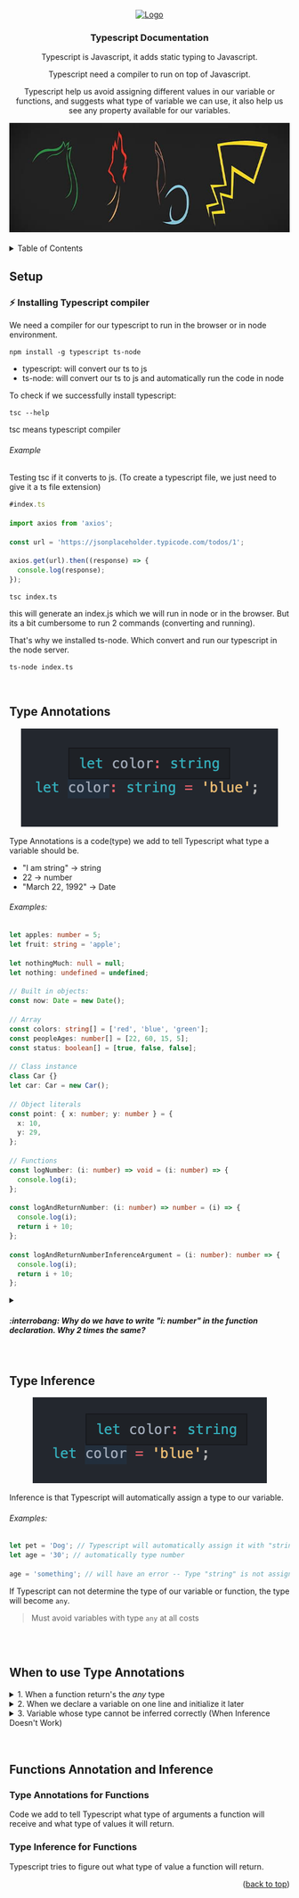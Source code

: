 <div id="top"></div>

<!-- PROJECT LOGO -->
<br />
<div align="center">
  <a href="https://github.com/othneildrew/Best-README-Template">
    <img src="https://upload.wikimedia.org/wikipedia/commons/thumb/4/4c/Typescript_logo_2020.svg/1024px-Typescript_logo_2020.svg.png" alt="Logo" width="80" height="80">
  </a>

  <h3>Typescript Documentation</h3>

  Typescript is Javascript, it adds static typing to Javascript.

  Typescript need a compiler to run on top of Javascript.

  Typescript help us avoid assigning different values in our variable or functions, and suggests what type of variable we can use, it also help us see any property available for our variables.

  <img src="images/pokemon-types.jpeg" alt="Pokemon Types" width="830" height="196">

 <br/>
 <br/>
</div>

<!-- TABLE OF CONTENTS -->
<details>
  <summary>Table of Contents</summary>
  <ol>
    <li><a href="#setup">Setup</a></li>
    <li><a href="#type-annotations">Type Annotations</a></li>
    <li><a href="#type-inference">Type Inference</a></li>
    <li><a href="#when-to-use-type-annotations">When to use Type Annotations</a></li>
    <li><a href="#functions-annotation-and-inference">Functions Annotation and Inference</a></li>
  </ol>
</details>

## Setup

### :zap: Installing Typescript compiler

We need a compiler for our typescript to run in the browser or in node environment.

```
npm install -g typescript ts-node
```

- typescript: will convert our ts to js
- ts-node: will convert our ts to js and automatically run the code in node

To check if we successfully install typescript:

```
tsc --help
```

tsc means typescript compiler

###### Example

Testing tsc if it converts to js. (To create a typescript file, we just need to give it a ts file extension)

```javascript
#index.ts

import axios from 'axios';

const url = 'https://jsonplaceholder.typicode.com/todos/1';

axios.get(url).then((response) => {
  console.log(response);
});
```

```
tsc index.ts
```

this will generate an index.js which we will run in node or in the browser. But its a bit cumbersome to run 2 commands (converting and running).

That's why we installed ts-node. Which convert and run our typescript in the node server.

```
ts-node index.ts
```

<br/>

## Type Annotations

<div align="center">
  <img src="images/type-annotations.png" alt="Type Annotations" width="462" height="176">
</div>

Type Annotations is a code(type) we add to tell Typescript what type a variable should be.

- "I am string" -> string
- 22 -> number
- "March 22, 1992" -> Date

###### Examples:

```typescript
let apples: number = 5;
let fruit: string = 'apple';

let nothingMuch: null = null;
let nothing: undefined = undefined;

// Built in objects:
const now: Date = new Date();

// Array
const colors: string[] = ['red', 'blue', 'green'];
const peopleAges: number[] = [22, 60, 15, 5];
const status: boolean[] = [true, false, false];

// Class instance
class Car {}
let car: Car = new Car();

// Object literals
const point: { x: number; y: number } = {
  x: 10,
  y: 29,
};

// Functions
const logNumber: (i: number) => void = (i: number) => {
  console.log(i);
};

const logAndReturnNumber: (i: number) => number = (i) => {
  console.log(i);
  return i + 10;
};

const logAndReturnNumberInferenceArgument = (i: number): number => {
  console.log(i);
  return i + 10;
};
```

<details>
  <summary><h5>:interrobang: Why do we have to write "i: number" in the function declaration. Why 2 times the same?</h5></summary>

In terms of why you put `i: number` twice, it's because it's not the same i each time. The second is the actual argument or parameter to the function. The first is a type annotation of what type of argument will be passed as a parameter.

For example, they could be different letters:

```javascript
const logNumber: (z: number) => void = (i: number) => {};
```

<p>Here note that I've used z for the first one, i for the second. The first (z) is the annotation of the type; the i is the actual variable. You could leave the i without a type annotation:</p>

```javascript
const logNumber: (z: number) => void = (i) => {};
```

<p>Here the type of i will be inferred to be number. But note that you wouldn't want to do this:</p>

```javascript
const logNumber: (z) => void = (i: number) => {};
```

<p>Here I've left z without a type annotation but put back in the annotation for i. What this would do is give you a type warning saying that z is implicitly of the "any" type.</p>

<p>The same exact thing would apply if you replace my z with the i in the original example.</p>

```javascript
const logNumber: (i) => void = (i: number) => {};
```

<p>Here I replaced my z with the i and you would get that same type warning. That shows why you have two places where you type annotation with number.</p>

<p>This isn't to say you must have both. You can frame the situation where you don't have to use two:</p>

```javascript
const logNumber = (i: number): void => {};
```

<p>There, however, you are not fully annotating the function.</p>

</details>

<br/>

## Type Inference

<div align="center">
  <img src="images/type-inference.png" alt="Type Inference" width="421" height="154">
</div>

Inference is that Typescript will automatically assign a type to our variable.

###### Examples:

```javascript
let pet = 'Dog'; // Typescript will automatically assign it with "string" type
let age = '30'; // automatically type number

age = 'something'; // will have an error -- Type "string" is not assignable to type "number"
```

If Typescript can not determine the type of our variable or function, the type will become `any`.

> Must avoid variables with type `any` at all costs

<br/>
<br/>

## When to use Type Annotations

<details>
  <summary>1. When a function return's the <i>any</i> type</summary>

  ```javascript
  const json = '{"x": 10, "y": 20}';
  const coordinates = JSON.parse(json);
  console.log(coordinates); // {x: 10, y: 20}

  coordinates.somethingsomething;
  ```

  In above example, even though `somethingsomething` doesn't exist, typescript will not notify us.
  Because typescript automatically assign type `any` to our coordinates.

  `any` means typescript doesn't know what type should be assign to it, it's like we're not using typescript in here.
  since we are using typescript, we should avoid the type `any`. Because the purpose of typescript, is to assign a type to our variables or functions.

  > When assigning a type in a variable like string, numbers, etc.,
  > typescript help us see all available method or properties for that specific variables

  ```javascript
  let myName: string = 'emman';
  // by typing "myName", typescript will suggest all available properties for string like ".toLowerCase"

  // For coordinates example above, adding type notation:
  const json = '{"x": 10, "y": 20}';
  const coordinates: { x: number; y: number } = JSON.parse(json);
  console.log(coordinates); // {x: 10, y: 20}
  ```
</details>

<details>
  <summary>2. When we declare a variable on one line and initialize it later</summary>

  ```javascript
  let words = ['pet', 'food', 'colors'];
  let foundWord: boolean;
  // let foundWord = false;

  for (let i =0; i < words.length; i++) {
    if (words[i] === 'food') {
      foundWord = true;
    }
  }
  ```

  > In above example,
  > if we know the variable would be boolean, best way is to assign it to "false"
  > We just want to show - When we declare a variable and initialize it later
</details>

<details>
  <summary>3. Variable whose type cannot be inferred correctly (When Inference Doesn't Work)</summary>

  <p>
    For example we declare a variable that has a default boolean value, but later on, we want to change it's value to a number or boolean again.
  </p>

  ```javascript
    let numbers = [10, 25, 50];
    let greaterThanTwenty: boolean | number = false; // could be boolean or a number

    for (let i = 0; i < numbers.length; i++) {
      if (numbers[i] > 20) {
        greaterThanTwenty = numbers[i];
      }
    }
  ```
</details>

<br/>
<br/>

## Functions Annotation and Inference

### Type Annotations for Functions

Code we add to tell Typescript what type of arguments a function will receive and what type of values it will return.

### Type Inference for Functions

Typescript tries to figure out what type of value a function will return.

<p align="right">(<a href="#top">back to top</a>)</p>
